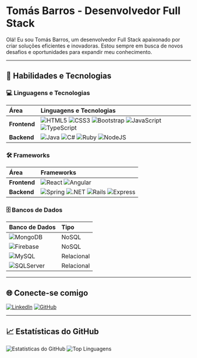 # Tomás Barros - Desenvolvedor Full Stack

Olá! Eu sou Tomás Barros, um desenvolvedor Full Stack apaixonado por criar soluções eficientes e inovadoras. Estou sempre em busca de novos desafios e oportunidades para expandir meu conhecimento.

---

## 🚀 Habilidades e Tecnologias

### 💻 Linguagens e Tecnologias

| Área | Linguagens e Tecnologias |
|:---|:---|
| **Frontend** | ![HTML5](https://img.shields.io/badge/HTML5-E34F26?style=for-the-badge&logo=html5&logoColor=white) ![CSS3](https://img.shields.io/badge/CSS3-1572B6?style=for-the-badge&logo=css3&logoColor=white) ![Bootstrap](https://img.shields.io/badge/bootstrap-%238511FA.svg?style=for-the-badge&logo=bootstrap&logoColor=white) ![JavaScript](https://img.shields.io/badge/JavaScript-323330?style=for-the-badge&logo=javascript&logoColor=F7DF1E) ![TypeScript](https://img.shields.io/badge/typescript-%23007ACC.svg?style=for-the-badge&logo=typescript&logoColor=white)  |
| **Backend** | ![Java](https://img.shields.io/badge/Java-ED8B00?style=for-the-badge&logo=openjdk&logoColor=white) ![C#](https://img.shields.io/badge/c%23-%23239120.svg?style=for-the-badge&logo=csharp&logoColor=white) ![Ruby](https://img.shields.io/badge/ruby-%23CC342D.svg?style=for-the-badge&logo=ruby&logoColor=white) ![NodeJS](https://img.shields.io/badge/node.js-6DA55F?style=for-the-badge&logo=node.js&logoColor=white) |

### 🛠️ Frameworks

| Área | Frameworks |
|:---|:---|
| **Frontend** | ![React](https://img.shields.io/badge/React-20232A?style=for-the-badge&logo=react&logoColor=61DAFB) ![Angular](https://img.shields.io/badge/angular-%23DD0031.svg?style=for-the-badge&logo=angular&logoColor=white) |
| **Backend** | ![Spring](https://img.shields.io/badge/Spring-6DB33F?style=for-the-badge&logo=spring&logoColor=white) ![.NET](https://img.shields.io/badge/.NET-512BD4?style=for-the-badge&logo=dotnet&logoColor=white) ![Rails](https://img.shields.io/badge/rails-%23CC0000.svg?style=for-the-badge&logo=ruby-on-rails&logoColor=white) ![Express](https://img.shields.io/badge/express.js-%23404d59.svg?style=for-the-badge&logo=express&logoColor=%2361DAFB) |

### 🗄️ Bancos de Dados

| Banco de Dados | Tipo |
|:---|:---|
| ![MongoDB](https://img.shields.io/badge/MongoDB-4EA94B?style=for-the-badge&logo=mongodb&logoColor=white) | NoSQL |
| ![Firebase](https://img.shields.io/badge/Firebase-FFCA28?style=for-the-badge&logo=firebase&logoColor=black) | NoSQL |
| ![MySQL](https://img.shields.io/badge/MySQL-005C84?style=for-the-badge&logo=mysql&logoColor=white) | Relacional |
| ![SQLServer](https://img.shields.io/badge/Microsoft%20SQL%20Server-CC2927?style=for-the-badge&logo=microsoft%20sql%20server&logoColor=white) | Relacional |

---

## 🌐 Conecte-se comigo

[![LinkedIn](https://img.shields.io/badge/-LinkedIn-0077B5?style=for-the-badge&logo=linkedin&logoColor=white)](https://www.linkedin.com/in/tomás-barros)
[![GitHub](https://img.shields.io/badge/-GitHub-181717?style=for-the-badge&logo=github&logoColor=white)](https://github.com/tomas-barros1)

---

## 📈 Estatísticas do GitHub

![Estatísticas do GitHub](https://github-readme-stats.vercel.app/api?username=tomas-barros1&show_icons=true&theme=dracula)
![Top Linguagens](https://github-readme-stats.vercel.app/api/top-langs/?username=tomas-barros1&layout=compact&theme=dracula)
